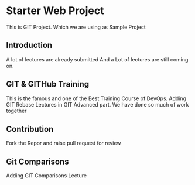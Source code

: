# Starter Web Project
This is GIT Project. Which we are using as Sample Project

## Introduction
A lot of lectures are already submitted
And a Lot of lectures are still coming on.

## GIT & GITHub Training
This is the famous and one of the Best Training Course of DevOps.
Adding GIT Rebase Lectures in GIT Advanced part.
We have done so much of work together

## Contribution
Fork the Repor and raise pull request for review

## Git Comparisons
Adding GIT Comparisons Lecture

